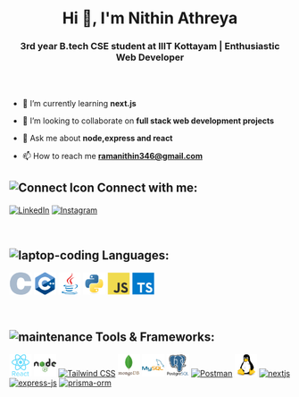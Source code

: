 <h1 align="center">Hi 👋, I'm Nithin Athreya</h1>
<h3 align="center">3rd year B.tech CSE student at IIIT Kottayam | Enthusiastic Web Developer</h3>

<!--<p align="left"> <img src="https://komarev.com/ghpvc/?username=nithinathreya20&label=Profile%20views&color=0e75b6&style=flat" alt="nithinathreya20" /> </p> -->
<br><br>

- 🌱 I’m currently learning **next.js**

- 👯 I’m looking to collaborate on **full stack web development projects**

- 💬 Ask me about **node,express and react**

- 📫 How to reach me **ramanithin346@gmail.com**

<h2 align="left">
  <img width=48" height="48" src="https://img.icons8.com/stickers/100/share-2.png" alt="Connect Icon"/>
  Connect with me:
</h2>
<p align="left">
  <a href="https://linkedin.com/in/nithinathreya20" target="_blank">
    <img align="center" src="https://raw.githubusercontent.com/rahuldkjain/github-profile-readme-generator/master/src/images/icons/Social/linked-in-alt.svg" alt="LinkedIn" height="30" width="40" /></a>
  <a href="https://www.instagram.com/nih_tin/" target="_blank">
    <img align="center" src="https://raw.githubusercontent.com/rahuldkjain/github-profile-readme-generator/master/src/images/icons/Social/instagram.svg" alt="Instagram" height="30" width="40" /></a>
</p>
<br>

<h2 align="left">
  <img width="48" height="48" src="https://img.icons8.com/stickers/100/laptop-coding.png" alt="laptop-coding"/>
  Languages:
</h2>
<p align="left">
  <a href="https://www.cprogramming.com/" target="_blank"><img src="https://raw.githubusercontent.com/devicons/devicon/master/icons/c/c-original.svg" alt="C" width="40" height="40"/></a>
  <a href="https://www.w3schools.com/cpp/" target="_blank"><img src="https://raw.githubusercontent.com/devicons/devicon/master/icons/cplusplus/cplusplus-original.svg" alt="C++" width="40" height="40"/></a>
  <a href="https://www.java.com" target="_blank"><img src="https://raw.githubusercontent.com/devicons/devicon/master/icons/java/java-original.svg" alt="Java" width="40" height="40"/></a>
  <a href="https://www.python.org" target="_blank"><img src="https://raw.githubusercontent.com/devicons/devicon/master/icons/python/python-original.svg" alt="Python" width="40" height="40"/></a>
  <a href="https://developer.mozilla.org/en-US/docs/Web/JavaScript" target="_blank"><img src="https://raw.githubusercontent.com/devicons/devicon/master/icons/javascript/javascript-original.svg" alt="JavaScript" width="40" height="40"/></a>
  <a href="https://www.typescriptlang.org/" target="_blank"><img src="https://raw.githubusercontent.com/devicons/devicon/master/icons/typescript/typescript-original.svg" alt="TypeScript" width="40" height="40"/></a>
</p>
<br>

<h2 align="left">
  <img width="48" height="48" src="https://img.icons8.com/stickers/100/maintenance.png" alt="maintenance"/>
  Tools & Frameworks:
</h2>
<p align="left">
  <a href="https://reactjs.org/" target="_blank"><img src="https://raw.githubusercontent.com/devicons/devicon/master/icons/react/react-original-wordmark.svg" alt="React" width="40" height="40"/></a>
  <a href="https://nodejs.org" target="_blank"><img src="https://raw.githubusercontent.com/devicons/devicon/master/icons/nodejs/nodejs-original-wordmark.svg" alt="Node.js" width="40" height="40"/></a>
  <a href="https://tailwindcss.com/" target="_blank"><img src="https://www.vectorlogo.zone/logos/tailwindcss/tailwindcss-icon.svg" alt="Tailwind CSS" width="40" height="40"/></a>
  <a href="https://www.mongodb.com/" target="_blank"><img src="https://raw.githubusercontent.com/devicons/devicon/master/icons/mongodb/mongodb-original-wordmark.svg" alt="MongoDB" width="40" height="40"/></a>
  <a href="https://www.mysql.com/" target="_blank"><img src="https://raw.githubusercontent.com/devicons/devicon/master/icons/mysql/mysql-original-wordmark.svg" alt="MySQL" width="40" height="40"/></a>
  <a href="https://www.postgresql.org" target="_blank"><img src="https://raw.githubusercontent.com/devicons/devicon/master/icons/postgresql/postgresql-original-wordmark.svg" alt="PostgreSQL" width="40" height="40"/></a>
  <a href="https://postman.com" target="_blank"><img src="https://www.vectorlogo.zone/logos/getpostman/getpostman-icon.svg" alt="Postman" width="40" height="40"/></a>
  <a href="https://www.linux.org/" target="_blank"><img src="https://raw.githubusercontent.com/devicons/devicon/master/icons/linux/linux-original.svg" alt="Linux" width="40" height="40"/></a>
    <a href="https://nextjs.org/" target="_blank"><img width="48" height="48" src="https://img.icons8.com/fluency/48/nextjs.png" alt="nextjs"/></a>
    <a href="https://expressjs.com" target="_blank"><img width="48" height="48" src="https://img.icons8.com/tiny-bold/48/express-js.png" alt="express-js"/></a>
  <a href="https://www.prisma.io" target="_blank"><img width="48" height="48" src="https://img.icons8.com/fluency/48/prisma-orm.png" alt="prisma-orm"/></a>
</p>
<br>

